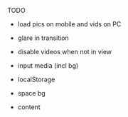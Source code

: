 TODO

- load pics on mobile and vids on PC

* glare in transition
* disable videos when not in view

* input media (incl bg)
* localStorage

* space bg
* content
